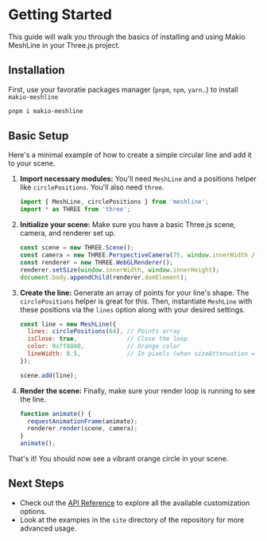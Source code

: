 # Getting Started

This guide will walk you through the basics of installing and using Makio MeshLine in your Three.js project.

## Installation

First, use your favoratie packages manager (`pnpm`, `npm`, `yarn`..) to install `makio-meshline` 

```bash
pnpm i makio-meshline
```

## Basic Setup

Here's a minimal example of how to create a simple circular line and add it to your scene.

1.  **Import necessary modules:**
    You'll need `MeshLine` and a positions helper like `circlePositions`. You'll also need `three`.

    ```javascript
    import { MeshLine, circlePositions } from 'meshline';
    import * as THREE from 'three';
    ```

2.  **Initialize your scene:**
    Make sure you have a basic Three.js scene, camera, and renderer set up.

    ```javascript
    const scene = new THREE.Scene();
    const camera = new THREE.PerspectiveCamera(75, window.innerWidth / window.innerHeight, 0.1, 1000);
    const renderer = new THREE.WebGLRenderer();
    renderer.setSize(window.innerWidth, window.innerHeight);
    document.body.appendChild(renderer.domElement);
    ```

3.  **Create the line:**
    Generate an array of points for your line's shape. The `circlePositions` helper is great for this. Then, instantiate `MeshLine` with these positions via the `lines` option along with your desired settings.

    ```javascript
    const line = new MeshLine({
      lines: circlePositions(64), // Points array
      isClose: true,              // Close the loop
      color: 0xff8800,            // Orange color
      lineWidth: 0.5,             // In pixels (when sizeAttenuation = false)
    });

    scene.add(line);
    ```

4.  **Render the scene:**
    Finally, make sure your render loop is running to see the line.

    ```javascript
    function animate() {
      requestAnimationFrame(animate);
      renderer.render(scene, camera);
    }
    animate();
    ```

That's it! You should now see a vibrant orange circle in your scene.

## Next Steps

-   Check out the [API Reference](./api.md) to explore all the available customization options.
-   Look at the examples in the `site` directory of the repository for more advanced usage. 